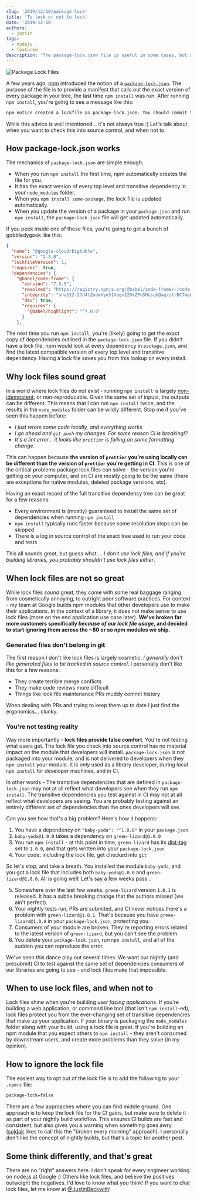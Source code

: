 ```yaml
---
slug: '2019/12/18/package-lock'
title: 'To lock or not to lock'
date: '2019-12-18'
authors:
  - justin
tags:
  - nodejs
  - featured
description: 'The package-lock.json file is useful in some cases, but a problem in others. This blog post examines how package-lock.json works, the situations where it creates problems, and reccomendations on when to use them and when not to use them.'
---
```


![Package Lock Files](/img/2019/lock.png)

A few years ago, [npm](https://npmjs.org) introduced the notion of a [`package-lock.json`](https://docs.npmjs.com/files/package-lock.json). The purpose of the file is to provide a manifest that calls out the exact version of every package in your tree, the last time `npm install` was run. After running `npm install`, you're going to see a message like this:

```sh
npm notice created a lockfile as package-lock.json. You should commit this file.
```

<!--truncate-->

While this advice is well intentioned... it's not always true :) Let's talk about when you want to check this into source control, and when not to.

## How package-lock.json works

The mechanics of `package-lock.json` are simple enough:

- When you run `npm install` the first time, npm automatically creates the file for you.
- It has the exact version of every top level and transitive dependency in your `node_modules` folder.
- When you `npm install some-package`, the lock file is updated automatically.
- When you update the version of a package in your `package.json` and run `npm install`, the `package-lock.json` file will get updated automatically.

If you peek inside one of these files, you're going to get a bunch of gobbledygook like this:

```json
{
  "name": "@google-cloud/bigtable",
  "version": "2.3.0",
  "lockfileVersion": 1,
  "requires": true,
  "dependencies": {
    "@babel/code-frame": {
      "version": "7.5.5",
      "resolved": "https://registry.npmjs.org/@babel/code-frame/-/code-frame-7.5.5.tgz",
      "integrity": "sha512-27d4lZoomVyo51VegxI20xZPuSHusqbQag/ztrBC7wegWoQ1nLREPVSKSW8byhTlzTKyNE4ifaTA6lCp7JjpFw==",
      "dev": true,
      "requires": {
        "@babel/highlight": "^7.0.0"
      }
    },
```

The next time you run `npm install`, you're (likely) going to get the exact copy of dependencies outlined in the `package-lock.json` file. If you didn't have a lock file, npm would look at every dependency in `package.json`, and find the latest compatible version of every top level and transitive dependency. Having a lock file saves you from this lookup on every install.

## Why lock files sound great

In a world where lock files do not exist - running `npm install` is largely [non-idempotent](https://en.wikipedia.org/wiki/Idempotence), or non-reproducable. Given the same set of inputs, the outputs can be different. This means that I can run `npm install` twice, and the results in the `node_modules` folder can be wildly different. Stop me if you've seen this happen before:

- _I just wrote some code locally, and everything works_
- _I go ahead and `git push` my changes. For some reason CI is breaking!?_
- _It's a lint error... it looks like `prettier` is failing on some formatting change_.

This can happen because **the version of `prettier` you're using locally can be different than the version of `prettier` you're getting in CI**. This is one of the critical problems package lock files can solve - the version you're getting on your computer, and on CI are mostly going to be the same (there are exceptions for native modules, deleted package versions, etc).

Having an exact record of the full transitive dependency tree can be great for a few reasons:

- Every environment is (mostly) guaranteed to install the same set of dependencies when running `npm install`
- `npm install` typically runs faster because some resolution steps can be skipped
- There is a log in source control of the exact tree used to run your code and tests

This all sounds great, but guess what ... _I don't use lock files, and if you're building libraries, you probably shouldn't use lock files either_.

## When lock files are not so great

While lock files _sound_ great, they come with some real baggage ranging from cosmetically annoying, to outright poor software practices. For context - my team at Google builds npm modules that other developers use to make their applications. In the context of a library, it does not make sense to use lock files (more on the end application use case later). **We've broken far more customers specifically _because of our lock file usage_, and decided to start ignoring them across the ~80 or so npm modules we ship.**

### Generated files don't belong in git

The first reason I don't like lock files is largely cosmetic. _I generally don't like generated files to be tracked in source control_. I personally don't like this for a few reasons:

- They create terrible merge conflicts
- They make code reviews more difficult
- Things like lock file maintenance PRs muddy commit history

When dealing with PRs and trying to keep them up to date I just find the ergonomics... clunky.

### You're not testing reality

Way more importantly - **lock files provide false comfort**. You're not testing what users get. The lock file you check into source control has no material impact on the module that developers will install. `package-lock.json` is not packaged into your module, and is not delivered to developers when they `npm install` your module. It is _only_ used as a library developer, during local `npm install` for developer machines, and in CI.

In other words - The transitive dependencies that are defined in `package-lock.json` may not at all reflect what developers see when they run `npm install`. The transitive dependencies you test against in CI may not at all reflect what developers are seeing. You are probably testing against an entirely different set of dependencies than the ones developers will see.

Can you see how that's a big problem? Here's how it happens:

1. You have a dependency on `"baby-yoda": "^1.0.0"` in your `package.json`
2. `baby-yoda@1.0.0` takes a dependency on `green-lizard@1.0.0`
3. You run `npm install` - at this point in time, `green-lizard` has its [dist-tag](https://docs.npmjs.com/cli/dist-tag) set to `1.0.0`, and that gets written into your `package-lock.json`
4. Your code, including the lock file, get checked into `git`

So let's stop, and take a breath. You installed the module `baby-yoda`, and you got a lock file that includes both `baby-yoda@1.0.0` and `green-lizard@1.0.0`. All is going well! Let's say a few weeks pass...

<!-- markdownlint-disable MD029 -->

5. Somewhere over the last few weeks, `green-lizard` version `1.0.1` is released. It has a subtle breaking change that the authors missed (we ain't perfect).
6. Your nightly tests run, PRs are submited, and CI never notices there's a problem with `green-lizard@1.0.1`. That's because you have `green-lizard@1.0.0` in your `package-lock.json`, protecting you.
7. Consumers of your module are broken. They're reporting errors related to the latest version of `green-lizard`, but you can't see the problem.
8. You delete your `package-lock.json`, run `npm install`, and all of the sudden you can reproduce the error.
<!-- markdownlint-enable MD029 -->

We've seen this dance play out several times. We want our nightly (and presubmit) CI to test against the same set of dependencies consumers of our libraries are going to see - and lock files make that impossible.

## When to use lock files, and when not to

Lock files shine when you're building _user facing applications_. If you're building a web application, or command line tool (that isn't `npm install`-ed), lock files protect you from the ever-changing set of transitive dependencies that make up your application. If your binary is packaging the `node_modules` folder along with your build, using a lock file is great. If you're building an npm module that you expect others to `npm install` - they aren't consumed by downstream users, and create more problems than they solve (in my opinion).

## How to ignore the lock file

The easiest way to opt out of the lock file is to add the following to your `.npmrc` file:

```sh
package-lock=false
```

There are a few approaches where you can find middle ground. One approach is to keep the lock file for the CI gains, but make sure to delete it as part of your nightly build workflow. This ensures CI builds are fast and consistent, but also gives you a warning when something goes awry. ([soldair](https://github.com/soldair) likes to call this the "broken every morning" approach). I personally don't like the concept of nightly builds, but that's a topic for another post.

## Some think differently, and that's great

There are no "right" answers here. I don't speak for every engineer working on node.js at Google :) Others like lock files, and believe the positives outweight the negatives. I'd love to know what you think! If you want to chat lock files, let me know at [@JustinBeckwith](https://twitter.com/JustinBeckwith)!
